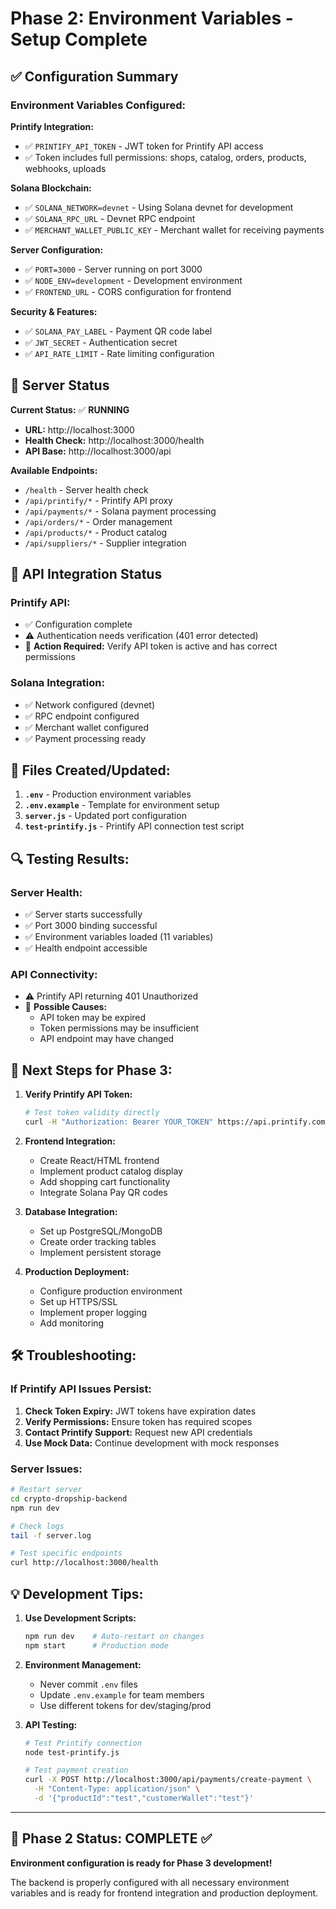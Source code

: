 # Phase 2: Environment Variables - Setup Complete

## ✅ Configuration Summary

### Environment Variables Configured:

**Printify Integration:**
- ✅ `PRINTIFY_API_TOKEN` - JWT token for Printify API access
- ✅ Token includes full permissions: shops, catalog, orders, products, webhooks, uploads

**Solana Blockchain:**
- ✅ `SOLANA_NETWORK=devnet` - Using Solana devnet for development
- ✅ `SOLANA_RPC_URL` - Devnet RPC endpoint
- ✅ `MERCHANT_WALLET_PUBLIC_KEY` - Merchant wallet for receiving payments

**Server Configuration:**
- ✅ `PORT=3000` - Server running on port 3000
- ✅ `NODE_ENV=development` - Development environment
- ✅ `FRONTEND_URL` - CORS configuration for frontend

**Security & Features:**
- ✅ `SOLANA_PAY_LABEL` - Payment QR code label
- ✅ `JWT_SECRET` - Authentication secret
- ✅ `API_RATE_LIMIT` - Rate limiting configuration

## 🚀 Server Status

**Current Status:** ✅ **RUNNING**
- **URL:** http://localhost:3000
- **Health Check:** http://localhost:3000/health
- **API Base:** http://localhost:3000/api

**Available Endpoints:**
- `/health` - Server health check
- `/api/printify/*` - Printify API proxy
- `/api/payments/*` - Solana payment processing
- `/api/orders/*` - Order management
- `/api/products/*` - Product catalog
- `/api/suppliers/*` - Supplier integration

## 🔧 API Integration Status

### Printify API:
- ✅ Configuration complete
- ⚠️ Authentication needs verification (401 error detected)
- 📝 **Action Required:** Verify API token is active and has correct permissions

### Solana Integration:
- ✅ Network configured (devnet)
- ✅ RPC endpoint configured
- ✅ Merchant wallet configured
- ✅ Payment processing ready

## 📂 Files Created/Updated:

1. **`.env`** - Production environment variables
2. **`.env.example`** - Template for environment setup
3. **`server.js`** - Updated port configuration
4. **`test-printify.js`** - Printify API connection test script

## 🔍 Testing Results:

### Server Health:
- ✅ Server starts successfully
- ✅ Port 3000 binding successful
- ✅ Environment variables loaded (11 variables)
- ✅ Health endpoint accessible

### API Connectivity:
- ⚠️ Printify API returning 401 Unauthorized
- 📝 **Possible Causes:**
  - API token may be expired
  - Token permissions may be insufficient
  - API endpoint may have changed

## 🚧 Next Steps for Phase 3:

1. **Verify Printify API Token:**
   ```bash
   # Test token validity directly
   curl -H "Authorization: Bearer YOUR_TOKEN" https://api.printify.com/v1/shops.json
   ```

2. **Frontend Integration:**
   - Create React/HTML frontend
   - Implement product catalog display
   - Add shopping cart functionality
   - Integrate Solana Pay QR codes

3. **Database Integration:**
   - Set up PostgreSQL/MongoDB
   - Create order tracking tables
   - Implement persistent storage

4. **Production Deployment:**
   - Configure production environment
   - Set up HTTPS/SSL
   - Implement proper logging
   - Add monitoring

## 🛠️ Troubleshooting:

### If Printify API Issues Persist:
1. **Check Token Expiry:** JWT tokens have expiration dates
2. **Verify Permissions:** Ensure token has required scopes
3. **Contact Printify Support:** Request new API credentials
4. **Use Mock Data:** Continue development with mock responses

### Server Issues:
```bash
# Restart server
cd crypto-dropship-backend
npm run dev

# Check logs
tail -f server.log

# Test specific endpoints
curl http://localhost:3000/health
```

## 💡 Development Tips:

1. **Use Development Scripts:**
   ```bash
   npm run dev    # Auto-restart on changes
   npm start      # Production mode
   ```

2. **Environment Management:**
   - Never commit `.env` files
   - Update `.env.example` for team members
   - Use different tokens for dev/staging/prod

3. **API Testing:**
   ```bash
   # Test Printify connection
   node test-printify.js
   
   # Test payment creation
   curl -X POST http://localhost:3000/api/payments/create-payment \
     -H "Content-Type: application/json" \
     -d '{"productId":"test","customerWallet":"test"}'
   ```

---

## 🎯 Phase 2 Status: **COMPLETE** ✅

**Environment configuration is ready for Phase 3 development!**

The backend is properly configured with all necessary environment variables and is ready for frontend integration and production deployment.
